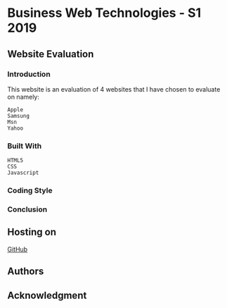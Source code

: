 # Business Web Technologies - S1 2019

## Website Evaluation

### Introduction

This website is an evaluation of 4 websites that I have chosen to evaluate on namely:

```
Apple
Samsung
Msn
Yahoo
```

### 

### Built With

```
HTML5
CSS
Javascript
```

### Coding Style



### Conclusion



## Hosting on

[GitHub](https://github.com)

## Authors



## Acknowledgment


